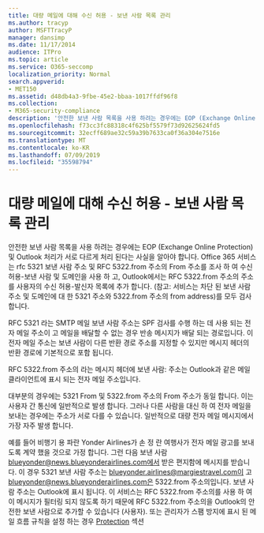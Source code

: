 ```yaml
---
title: 대량 메일에 대해 수신 허용 - 보낸 사람 목록 관리
ms.author: tracyp
author: MSFTTracyP
manager: dansimp
ms.date: 11/17/2014
audience: ITPro
ms.topic: article
ms.service: O365-seccomp
localization_priority: Normal
search.appverid:
- MET150
ms.assetid: d48db4a3-9fbe-45e2-bbaa-1017ffdf96f8
ms.collection:
- M365-security-compliance
description: '안전한 보낸 사람 목록을 사용 하려는 경우에는 EOP (Exchange Online Protection) 및 Outlook 처리가 서로 다르게 처리 된다는 사실을 알아야 합니다. 이 서비스는 rfc 5321 보낸 사람 주소와 RFC 5322.from 주소의을 검사 하 여 수신 허용-보낸 사람 및 도메인을 고려 하 고, Outlook에서는 RFC 5322.from 주소의 주소를 사용자의 수신 허용-발신자 목록에 추가 합니다. (참고: 서비스는 차단 된 보낸 사람 주소 및 도메인에 대 한 5321 주소와 5322.from 주소의 from address)를 모두 검사 합니다.'
ms.openlocfilehash: f73cc3fc88318c4f625bf5579f73d92625624fd5
ms.sourcegitcommit: 32ecff689ae32c59a39b7633ca0f36a304e7516e
ms.translationtype: MT
ms.contentlocale: ko-KR
ms.lasthandoff: 07/09/2019
ms.locfileid: "35598794"
---
```

# <a name="manage-safe-sender-lists-for-bulk-mailers"></a>대량 메일에 대해 수신 허용 - 보낸 사람 목록 관리

안전한 보낸 사람 목록을 사용 하려는 경우에는 EOP (Exchange Online Protection) 및 Outlook 처리가 서로 다르게 처리 된다는 사실을 알아야 합니다. Office 365 서비스는 rfc 5321 보낸 사람 주소 및 RFC 5322.from 주소의 From 주소를 조사 하 여 수신 허용-보낸 사람 및 도메인을 사용 하 고, Outlook에서는 RFC 5322.from 주소의 주소를 사용자의 수신 허용-발신자 목록에 추가 합니다. (참고: 서비스는 차단 된 보낸 사람 주소 및 도메인에 대 한 5321 주소와 5322.from 주소의 from address)를 모두 검사 합니다.
  
RFC 5321 라는 SMTP 메일 보낸 사람 주소는 SPF 검사를 수행 하는 데 사용 되는 전자 메일 주소이 고 메일을 배달할 수 없는 경우 반송 메시지가 배달 되는 경로입니다. 이 전자 메일 주소는 보낸 사람이 다른 반환 경로 주소를 지정할 수 있지만 메시지 헤더의 반환 경로에 기본적으로 포함 됩니다.
  
RFC 5322.from 주소의 라는 메시지 헤더에 보낸 사람: 주소는 Outlook과 같은 메일 클라이언트에 표시 되는 전자 메일 주소입니다.
  
대부분의 경우에는 5321 From 및 5322.from 주소의 From 주소가 동일 합니다. 이는 사용자 간 통신에 일반적으로 발생 합니다. 그러나 다른 사람을 대신 하 여 전자 메일을 보내는 경우에는 주소가 서로 다를 수 있습니다. 일반적으로 대량 전자 메일 메시지에서 가장 자주 발생 합니다.
  
예를 들어 비행기 용 파란 Yonder Airlines가 손 정 란 여행사가 전자 메일 광고를 보내도록 계약 했을 것으로 가정 합니다. 그런 다음 보낸 사람 blueyonder@news.blueyonderairlines.com에서 받은 편지함에 메시지를 받습니다. 이 경우 5321 보낸 사람 주소는 blueyonder.airlines@margiestravel.com이 고 blueyonder@news.blueyonderairlines.com은 5322.from 주소의입니다. 보낸 사람 주소는 Outlook에 표시 됩니다. 이 서비스는 RFC 5322.from 주소의를 사용 하 여이 메시지가 필터링 되지 않도록 하기 때문에 RFC 5322.from 주소의을 Outlook의 안전한 보낸 사람으로 추가할 수 있습니다 (사용자). 또는 관리자가 스팸 방지에 표시 된 메일 흐름 규칙을 설정 하는 경우 [ Protection](anti-spam-protection.md) 섹션
  

